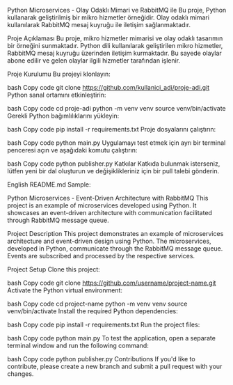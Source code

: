 Python Microservices - Olay Odaklı Mimari ve RabbitMQ ile
Bu proje, Python kullanarak geliştirilmiş bir mikro hizmetler örneğidir. Olay odaklı mimari kullanılarak RabbitMQ mesaj kuyruğu ile iletişim sağlanmaktadır.

Proje Açıklaması
Bu proje, mikro hizmetler mimarisi ve olay odaklı tasarımın bir örneğini sunmaktadır. Python dili kullanılarak geliştirilen mikro hizmetler, RabbitMQ mesaj kuyruğu üzerinden iletişim kurmaktadır. Bu sayede olaylar abone edilir ve gelen olaylar ilgili hizmetler tarafından işlenir.

Proje Kurulumu
Bu projeyi klonlayın:

bash
Copy code
git clone https://github.com/kullanici_adi/proje-adi.git
Python sanal ortamını etkinleştirin:

bash
Copy code
cd proje-adi
python -m venv venv
source venv/bin/activate
Gerekli Python bağımlılıklarını yükleyin:

bash
Copy code
pip install -r requirements.txt
Proje dosyalarını çalıştırın:

bash
Copy code
python main.py
Uygulamayı test etmek için ayrı bir terminal penceresi açın ve aşağıdaki komutu çalıştırın:

bash
Copy code
python publisher.py
Katkılar
Katkıda bulunmak isterseniz, lütfen yeni bir dal oluşturun ve değişiklikleriniz için bir pull talebi gönderin.

English README.md Sample:

Python Microservices - Event-Driven Architecture with RabbitMQ
This project is an example of microservices developed using Python. It showcases an event-driven architecture with communication facilitated through RabbitMQ message queue.

Project Description
This project demonstrates an example of microservices architecture and event-driven design using Python. The microservices, developed in Python, communicate through the RabbitMQ message queue. Events are subscribed and processed by the respective services.

Project Setup
Clone this project:

bash
Copy code
git clone https://github.com/username/project-name.git
Activate the Python virtual environment:

bash
Copy code
cd project-name
python -m venv venv
source venv/bin/activate
Install the required Python dependencies:

bash
Copy code
pip install -r requirements.txt
Run the project files:

bash
Copy code
python main.py
To test the application, open a separate terminal window and run the following command:

bash
Copy code
python publisher.py
Contributions
If you'd like to contribute, please create a new branch and submit a pull request with your changes.
